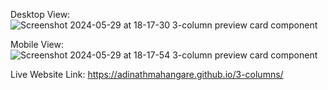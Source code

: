 Desktop View: ![Screenshot 2024-05-29 at 18-17-30 3-column preview card component](https://github.com/adinathmahangare/3-columns/assets/99753639/08c6a02d-267a-443d-8efd-589096bcfab5)

Mobile View: ![Screenshot 2024-05-29 at 18-17-54 3-column preview card component](https://github.com/adinathmahangare/3-columns/assets/99753639/2df2dc3c-0ba0-4700-a494-01169a1733e8)



Live Website Link: https://adinathmahangare.github.io/3-columns/


